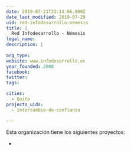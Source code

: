 ```yaml
---
date: 2019-07-21T23:14:06.000Z
date_last_modified: 2019-07-29
uid: red-infodesarrollo-nemesis
title: |
  Red Infodesarrollo - Némesis
legal_name: 
description: |
  
org_type: 
website: www.infodesarrollo.ec
year_founded: 2008
facebook: 
twitter: 
tags:

cities: 
  - Quito
projects_uids:
  - intercambio-de-confianza

---
```


Esta organización tiene los siguientes proyectos:

- [](/proyectos/intercambio-de-confianza)

